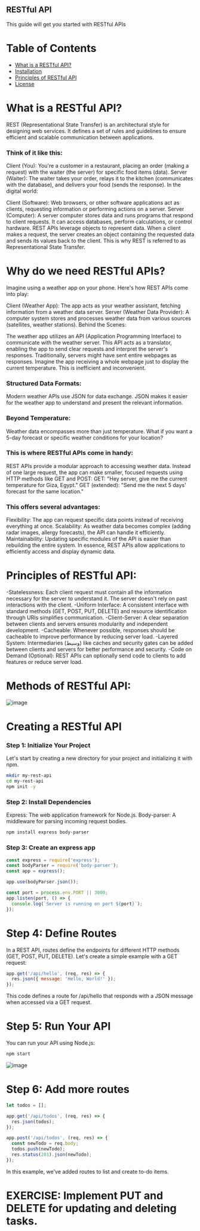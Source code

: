 ##  RESTful API

This guide will get you started with RESTful APIs

# Table of Contents

* [What is a RESTful API?](#what-is-a-restful-api)
* [Installation](#why-do-we-need-restful-apis)
* [Principles of RESTful API](#principles-of-restful-api)
* [License](#license)




# What is a RESTful API?
REST (Representational State Transfer) is an architectural style for designing web services. It defines a set of rules and guidelines to ensure efficient and scalable communication between applications.

### Think of it like this:

Client (You): You're a customer in a restaurant, placing an order (making a request) with the waiter (the server) for specific food items (data).
Server (Waiter): The waiter takes your order, relays it to the kitchen (communicates with the database), and delivers your food (sends the response).
In the digital world:

Client (Software): Web browsers, or other software applications act as clients, requesting information or performing actions on a server.
Server (Computer): A server computer stores data and runs programs that respond to client requests. It can access databases, perform calculations, or control hardware.
REST APIs leverage objects to represent data. When a client makes a request, the server creates an object containing the requested data and sends its values back to the client. This is why REST is referred to as Representational State Transfer.




# Why do we need RESTful APIs?
Imagine using a weather app on your phone. Here's how REST APIs come into play:

Client (Weather App): The app acts as your weather assistant, fetching information from a weather data server.
Server (Weather Data Provider): A computer system stores and processes weather data from various sources (satellites, weather stations).
Behind the Scenes:

The weather app utilizes an API (Application Programming Interface) to communicate with the weather server. This API acts as a translator, enabling the app to send clear requests and interpret the server's responses.
Traditionally, servers might have sent entire webpages as responses. Imagine the app receiving a whole webpage just to display the current temperature. This is inefficient and inconvenient.

### Structured Data Formats:
Modern weather APIs use JSON for data exchange. JSON makes it easier for the weather app to understand and present the relevant information.

### Beyond Temperature:
Weather data encompasses more than just temperature. What if you want a 5-day forecast or specific weather conditions for your location?

### This is where RESTful APIs come in handy:

REST APIs provide a modular approach to accessing weather data. Instead of one large request, the app can make smaller, focused requests using HTTP methods like GET and POST:
GET: "Hey server, give me the current temperature for Giza, Egypt."
GET (extended): "Send me the next 5 days' forecast for the same location."


### This offers several advantages:

Flexibility: The app can request specific data points instead of receiving everything at once.
Scalability: As weather data becomes complex (adding radar images, allergy forecasts), the API can handle it efficiently.
Maintainability: Updating specific modules of the API is easier than rebuilding the entire system.
In essence, REST APIs allow applications to efficiently access and display dynamic data.




# Principles of RESTful API:

-Statelessness: Each client request must contain all the information necessary for the server to understand it. The server doesn't rely on past interactions with the client.
-Uniform Interface: A consistent interface with standard methods (GET, POST, PUT, DELETE) and resource identification through URIs simplifies communication.
-Client-Server: A clear separation between clients and servers ensures modularity and independent development.
-Cacheable: Whenever possible, responses should be cacheable to improve performance by reducing server load.
-Layered System: Intermediaries (وسيط) like caches and security gates can be added between clients and servers for better performance and security.
-Code on Demand (Optional): REST APIs can optionally send code to clients to add features or reduce server load.




# Methods of RESTful API:

![image](https://github.com/user-attachments/assets/efa6f974-58f8-4875-9df7-af58932a7eb2)




# Creating a RESTful API

### Step 1: Initialize Your Project
Let's start by creating a new directory for your project and initializing it with npm.
```bash
mkdir my-rest-api
cd my-rest-api
npm init -y
```

### Step 2: Install Dependencies

Express: The web application framework for Node.js.
Body-parser: A middleware for parsing incoming request bodies.

```bash
npm install express body-parser
```

### Step 3: Create an express app

```js
const express = require('express');
const bodyParser = require('body-parser');
const app = express();

app.use(bodyParser.json());

const port = process.env.PORT || 3000;
app.listen(port, () => {
  console.log(`Server is running on port ${port}`);
});
```

# Step 4: Define Routes
In a REST API, routes define the endpoints for different HTTP methods (GET, POST, PUT, DELETE). Let's create a simple example with a GET request:

```js
app.get('/api/hello', (req, res) => {
  res.json({ message: 'Hello, World!' });
});
```

This code defines a route for /api/hello that responds with a JSON message when accessed via a GET request.

# Step 5: Run Your API
You can run your API using Node.js:

```bash
npm start
```

![image](https://github.com/user-attachments/assets/81163dc1-20b9-4dea-bffe-c6e264f541a4)

# Step 6: Add more routes

```js
let todos = [];

app.get('/api/todos', (req, res) => {
  res.json(todos);
});

app.post('/api/todos', (req, res) => {
  const newTodo = req.body;
  todos.push(newTodo);
  res.status(201).json(newTodo);
});
```
In this example, we've added routes to list and create to-do items. 
# EXERCISE: Implement PUT and DELETE for updating and deleting tasks.
